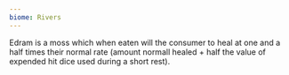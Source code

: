 ```yaml
---
biome: Rivers
---
```

Edram is a moss which when eaten will the consumer to heal at one and a half times their normal rate (amount normall healed + half the value of expended hit dice used during a short rest). 


